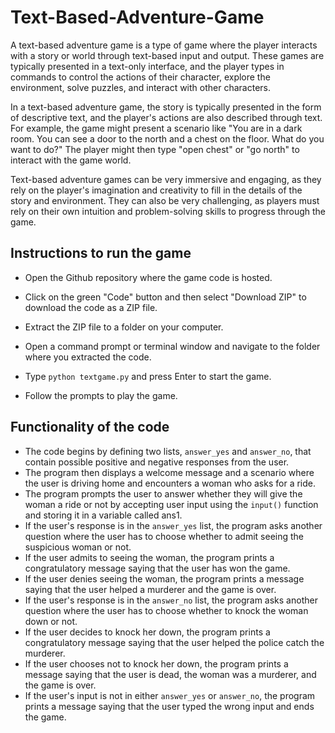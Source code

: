 # Text-Based-Adventure-Game

A text-based adventure game is a type of game where the player interacts with a story or world through text-based input and output. These games are typically presented in a text-only interface, and the player types in commands to control the actions of their character, explore the environment, solve puzzles, and interact with other characters.

In a text-based adventure game, the story is typically presented in the form of descriptive text, and the player's actions are also described through text. For example, the game might present a scenario like "You are in a dark room. You can see a door to the north and a chest on the floor. What do you want to do?" The player might then type "open chest" or "go north" to interact with the game world.

Text-based adventure games can be very immersive and engaging, as they rely on the player's imagination and creativity to fill in the details of the story and environment. They can also be very challenging, as players must rely on their own intuition and problem-solving skills to progress through the game.

## Instructions to run the game

* Open the Github repository where the game code is hosted.

* Click on the green "Code" button and then select "Download ZIP" to download the code as a ZIP file.

* Extract the ZIP file to a folder on your computer.

* Open a command prompt or terminal window and navigate to the folder where you extracted the code.

* Type ```python textgame.py``` and press Enter to start the game.

* Follow the prompts to play the game.

## Functionality of the code

* The code begins by defining two lists, ```answer_yes``` and ```answer_no```, that contain possible positive and negative responses from the user.
* The program then displays a welcome message and a scenario where the user is driving home and encounters a woman who asks for a ride.
* The program prompts the user to answer whether they will give the woman a ride or not by accepting user input using the ```input()``` function and storing it in a variable called ans1.
* If the user's response is in the ```answer_yes``` list, the program asks another question where the user has to choose whether to admit seeing the suspicious woman or not.
* If the user admits to seeing the woman, the program prints a congratulatory message saying that the user has won the game.
* If the user denies seeing the woman, the program prints a message saying that the user helped a murderer and the game is over.
* If the user's response is in the ```answer_no``` list, the program asks another question where the user has to choose whether to knock the woman down or not.
* If the user decides to knock her down, the program prints a congratulatory message saying that the user helped the police catch the murderer.
* If the user chooses not to knock her down, the program prints a message saying that the user is dead, the woman was a murderer, and the game is over.
* If the user's input is not in either ```answer_yes``` or ```answer_no```, the program prints a message saying that the user typed the wrong input and ends the game.

